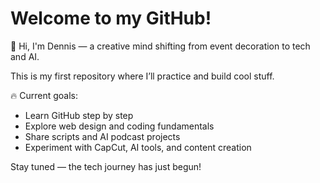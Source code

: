 # Welcome to my GitHub!

👋 Hi, I'm Dennis — a creative mind shifting from event decoration to tech and AI.

This is my first repository where I’ll practice and build cool stuff.

🔥 Current goals:

- Learn GitHub step by step
- Explore web design and coding fundamentals
- Share scripts and AI podcast projects
- Experiment with CapCut, AI tools, and content creation

Stay tuned — the tech journey has just begun!
